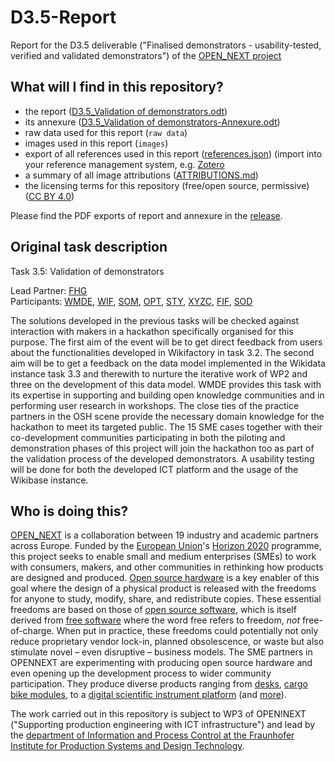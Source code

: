 # D3.5-Report

Report for the D3.5 deliverable ("Finalised demonstrators - usability-tested, verified and validated demonstrators") of the [OPEN_NEXT project](https://opennext.eu/)

## What will I find in this repository?

- the report ([D3.5_Validation of demonstrators.odt](D3.5_Validation%20of%20demonstrators.odt))
- its annexure ([D3.5_Validation of demonstrators-Annexure.odt](D3.5_Validation%20of%20demonstrators-Annexure.odt))
- raw data used for this report (`raw data`)
- images used in this report (`images`)
- export of all references used in this report ([references.json](references.json)) (import into your reference management system, e.g. [Zotero](https://www.zotero.org/)
- a summary of all image attributions ([ATTRIBUTIONS.md](ATTRIBUTIONS.md))
- the licensing terms for this repository (free/open source, permissive) ([CC BY 4.0](LICENSE))

Please find the PDF exports of report and annexure in the [release](https://github.com/OPEN-NEXT/D3.5-Report/releases/tag/v1.0.0).

## Original task description

Task 3.5: Validation of demonstrators

Lead Partner: [FHG](https://www.ipk.fraunhofer.de/)\
Participants: [WMDE](https://www.ipk.fraunhofer.de), [WIF](https://wikifactory.com/), [SOM](https://sonomotors.com/), [OPT](https://www.opentec.com/), [STY](https://stykka.com/), [XYZC](http://www.xyzcargo.com/), [FIF](http://www.fictionfactory.nl/), [SOD](http://www.sodaq.com/)

The solutions developed in the previous tasks will be checked against interaction with makers in a hackathon
specifically organised for this purpose. The first aim of the event will be to get direct feedback from users
about the functionalities developed in Wikifactory in task 3.2. The second aim will be to get a feedback on the
data model implemented in the Wikidata instance task 3.3 and therewith to nurture the iterative work of WP2
and three on the development of this data model. WMDE provides this task with its expertise in supporting
and building open knowledge communities and in performing user research in workshops. The close ties of
the practice partners in the OSH scene provide the necessary domain knowledge for the hackathon to meet its
targeted public. The 15 SME cases together with their co-development communities participating in both the
piloting and demonstration phases of this project will join the hackathon too as part of the validation process
of the developed demonstrators. A usability testing will be done for both the developed ICT platform and the
usage of the Wikibase instance.

## Who is doing this?

[OPEN_NEXT](https://opennext.eu/) is a collaboration
between 19 industry and academic partners
across Europe.
Funded by the [European Union](https://europa.eu/)'s
[Horizon 2020](https://ec.europa.eu/programmes/horizon2020/) programme,
this project seeks to enable small and medium enterprises (SMEs)
to work with consumers, makers, and other communities in rethinking
how products are designed and produced.
[Open source hardware](https://www.oshwa.org/definition/)
is a key enabler of this goal
where the design of a physical product is released with the freedoms
for anyone to study, modify, share, and redistribute copies.
These essential freedoms are based on those of [open source software](https://opensource.org/osd),
which is itself derived from [free software](https://www.gnu.org/philosophy/free-sw.en.html)
where the word free refers to freedom, *not* free-of-charge.
When put in practice,
these freedoms could potentially not only reduce proprietary vendor lock-in,
planned obsolescence, or waste but also stimulate novel –
even disruptive – business models.
The SME partners in OPENNEXT are experimenting
with producing open source hardware and even opening up the development process
to wider community participation.
They produce diverse products ranging from [desks](https://stykka.com/),
[cargo bike modules](http://www.xyzcargo.com/),
to a [digital scientific instrument platform](https://pslab.io/)
(and [more](https://opennext.eu/project-team/#sme)).

The work carried out in this repository is subject to WP3 of OPEN!NEXT
("Supporting production engineering with ICT infrastructure")
and lead by the [department of Information and Process Control
at the Fraunhofer Institute for Production Systems and Design Technology](https://www.ipk.fraunhofer.de/en/about-us/organization/virtual-product-creation.html).
